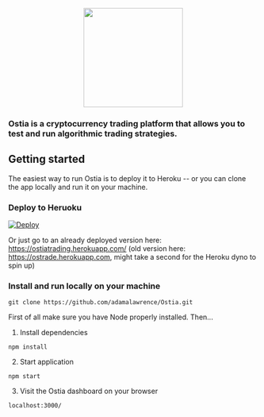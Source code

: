<p align="center">
    <img src="https://cloud.githubusercontent.com/assets/10917080/19712997/5e3837e4-9b10-11e6-9fd0-7f61a6d1ed97.png" width=200px/>
</p>

### Ostia is a cryptocurrency trading platform that allows you to test and run algorithmic trading strategies.

## Getting started
The easiest way to run Ostia is to deploy it to Heroku -- or you can clone the app locally and run it on your machine.

### Deploy to Heruoku 
[![Deploy](https://www.herokucdn.com/deploy/button.svg)](https://heroku.com/deploy)

Or just go to an already deployed version here: https://ostiatrading.herokuapp.com/ (old version here: https://ostrade.herokuapp.com, might take a second for the Heroku dyno to spin up)


### Install and run locally on your machine
```
git clone https://github.com/adamalawrence/Ostia.git
```
First of all make sure you have Node properly installed. Then...
1. Install dependencies
```
npm install
```
2. Start application
```
npm start
```
3. Visit the Ostia dashboard on your browser
```
localhost:3000/
```
